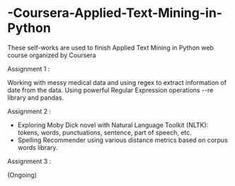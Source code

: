 # -Coursera-Applied-Text-Mining-in-Python

These self-works are used to finish Applied Text Mining in Python web course organized by Coursera


Assignment 1 :

  Working with messy medical data and using regex to extract information of date from the data. Using powerful Regular Expression operations --re library and pandas.


Assignment 2 :

<ul>
  <li (i)> Exploring Moby Dick novel with Natural Language Toolkit (NLTK): tokens, words, punctuations, sentence, part of speech, etc.</li>
  <li (ii)> Spelling Recommender using various distance metrics based on corpus words library.</li>
</ul>

Assignment 3 :

(Ongoing)
